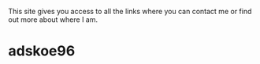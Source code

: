 This site gives you access to all the links where you can contact me or find out more about where I am.
# adskoe96
